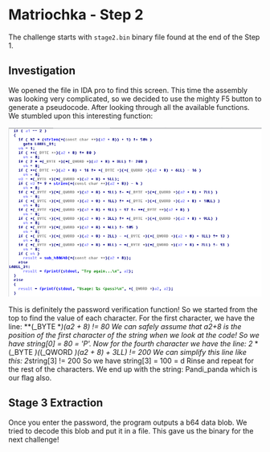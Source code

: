 # Matriochka - Step 2
The challenge starts with `stage2.bin` binary file found at the end of the Step 1.

## Investigation
We opened the file in IDA pro to find this screen. This time the assembly was looking very complicated, so we decided to use the mighty
F5 button to generate a pseudocode. After looking through all the available functions. We stumbled upon this interesting function:

![IDA Pro screen](idascreen.png)

This is definitely the password verification function! So we started from the top to find the value of each character.
For the first character, we have the line: **(_BYTE **)(a2 + 8) != 80
We can safely assume that a2+8 is the position of the first character of the string when we look at the code!
So we have string[0] = 80 = 'P'.
Now for the fourth character we have the line: 2* *(_BYTE *)(*(_QWORD *)(a2 + 8) + 3LL) != 200
We can simplify this line like this: 2*string[3] != 200
So we have string[3] = 100 = d
Rinse and repeat for the rest of the characters.
We end up with the string: Pandi_panda which is our flag also.

## Stage 3 Extraction
Once you enter the password, the program outputs a b64 data blob. We tried to decode this blob and put it in a file.
This gave us the binary for the next challenge!